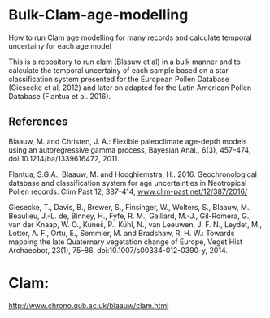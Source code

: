 # Bulk-Clam-age-modelling
How to run Clam age modelling for many records and calculate temporal uncertainy for each age model

This is a repository to run clam (Blaauw et al) in a bulk manner and to calculate the temporal uncertainy of each sample based on a star classification system presented for the European Pollen Database (Giesecke et al, 2012) and later on adapted for the Latin American Pollen Database (Flantua et al. 2016).


## References
Blaauw, M. and Christen, J. A.: Flexible paleoclimate age-depth models using an autoregressive gamma process, Bayesian Anal., 6(3), 457–474, doi:10.1214/ba/1339616472, 2011.

Flantua, S.G.A., Blaauw, M. and Hooghiemstra, H.. 2016. Geochronological database and classification system for age uncertainties in Neotropical Pollen records. Clim Past 12, 387-414, www.clim-past.net/12/387/2016/

Giesecke, T., Davis, B., Brewer, S., Finsinger, W., Wolters, S., Blaauw, M., Beaulieu, J.-L. de, Binney, H., Fyfe, R. M., Gaillard, M.-J., Gil-Romera, G., van der Knaap, W. O., Kuneš, P., Kühl, N., van Leeuwen, J. F. N., Leydet, M., Lotter, A. F., Ortu, E., Semmler, M. and Bradshaw, R. H. W.: Towards mapping the late Quaternary vegetation change of Europe, Veget Hist Archaeobot, 23(1), 75–86, doi:10.1007/s00334-012-0390-y, 2014.

# Clam: 
http://www.chrono.qub.ac.uk/blaauw/clam.html
